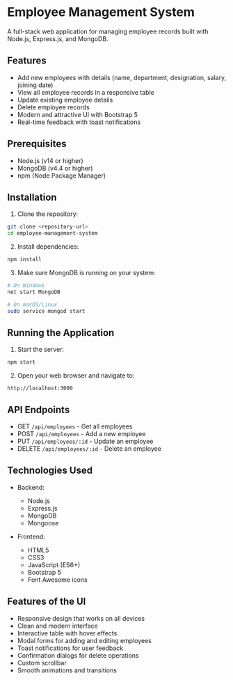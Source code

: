 # Employee Management System

A full-stack web application for managing employee records built with Node.js, Express.js, and MongoDB.

## Features

- Add new employees with details (name, department, designation, salary, joining date)
- View all employee records in a responsive table
- Update existing employee details
- Delete employee records
- Modern and attractive UI with Bootstrap 5
- Real-time feedback with toast notifications

## Prerequisites

- Node.js (v14 or higher)
- MongoDB (v4.4 or higher)
- npm (Node Package Manager)

## Installation

1. Clone the repository:
```bash
git clone <repository-url>
cd employee-management-system
```

2. Install dependencies:
```bash
npm install
```

3. Make sure MongoDB is running on your system:
```bash
# On Windows
net start MongoDB

# On macOS/Linux
sudo service mongod start
```

## Running the Application

1. Start the server:
```bash
npm start
```

2. Open your web browser and navigate to:
```
http://localhost:3000
```

## API Endpoints

- GET `/api/employees` - Get all employees
- POST `/api/employees` - Add a new employee
- PUT `/api/employees/:id` - Update an employee
- DELETE `/api/employees/:id` - Delete an employee

## Technologies Used

- Backend:
  - Node.js
  - Express.js
  - MongoDB
  - Mongoose

- Frontend:
  - HTML5
  - CSS3
  - JavaScript (ES6+)
  - Bootstrap 5
  - Font Awesome icons

## Features of the UI

- Responsive design that works on all devices
- Clean and modern interface
- Interactive table with hover effects
- Modal forms for adding and editing employees
- Toast notifications for user feedback
- Confirmation dialogs for delete operations
- Custom scrollbar
- Smooth animations and transitions 